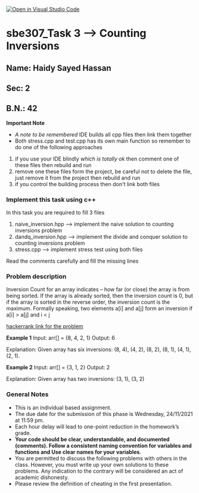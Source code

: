 [![Open in Visual Studio Code](https://classroom.github.com/assets/open-in-vscode-f059dc9a6f8d3a56e377f745f24479a46679e63a5d9fe6f495e02850cd0d8118.svg)](https://classroom.github.com/online_ide?assignment_repo_id=6395220&assignment_repo_type=AssignmentRepo)
# sbe307_Task 3 --> Counting Inversions

## Name: Haidy Sayed Hassan
## Sec: 2
## B.N.: 42


**Important Note**
- *A note to be remembered* IDE builds all cpp files then link them together
- Both stress.cpp and test.cpp has its own main function
so remember to do one of the following approaches

1. if you use your IDE blindly *which is totally ok* then comment one of these files then rebuild and run
2. remove one these files form the project, be careful not to delete the file, just remove it from the project then rebuild and run
3. if you control the building process then don't link both files

### Implement this task using c++
In this task you are required to fill 3 files
1. naive_inversion.hpp --> implement the naive solution to counting inversions problem
2. dandq_inversion.hpp --> implement the divide and conquer solution to counting inversions problem
3. stress.cpp --> implement stress test using both files

Read the comments carefully and fill the missing lines

### Problem description
Inversion Count for an array indicates – how far (or close) the array is from being sorted. If the array is already sorted, then the inversion count is 0, but if the array is sorted in the reverse order, the inversion count is the maximum. 
Formally speaking, two elements a[i] and a[j] form an inversion if a[i] > a[j] and i < j 

[hackerrank link for the problem](https://www.hackerrank.com/challenges/ctci-merge-sort/problem)

**Example 1**
Input: arr[] = {8, 4, 2, 1}
Output: 6

Explanation: Given array has six inversions:
(8, 4), (4, 2), (8, 2), (8, 1), (4, 1), (2, 1).

**Example 2**
Input: arr[] = {3, 1, 2}
Output: 2

Explanation: Given array has two inversions:
(3, 1), (3, 2) 


### General Notes
- This is an individual based assignment.
- The due date for the submission of this phase is Wednesday, 24/11/2021 at 11:59 pm.
- Each hour delay will lead to one-point reduction in the homework’s grade.
- **Your code should be clear, understandable, and documented (comments). Follow a consistent naming convention for variables and functions and Use clear names for your variables**.
- You are permitted to discuss the following problems with others in the class. However, you must write up your own solutions to these problems. Any indication to the contrary will be considered an act of academic dishonesty. 
- Please review the definition of cheating in the first presentation.
